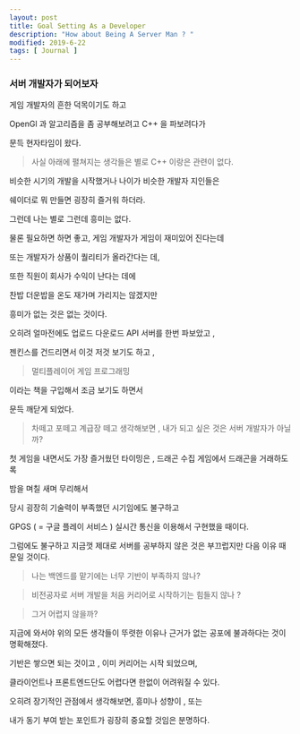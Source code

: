 ```yaml
---
layout: post
title: Goal Setting As a Developer
description: "How about Being A Server Man ? "
modified: 2019-6-22
tags: [ Journal ] 
---
```


### 서버 개발자가 되어보자

게임 개발자의 흔한 덕목이기도 하고 

OpenGl 과 알고리즘을 좀 공부해보려고 C++ 을 파보려다가 

문득 현자타임이 왔다. 

> 사실 아래에 펼쳐지는 생각들은 별로 C++ 이랑은 관련이 없다. 

비슷한 시기의 개발을 시작했거나 나이가 비슷한 개발자 지인들은 

쉐이더로 뭐 만들면 굉장히 즐거워 하더라. 

그런데 나는 별로 그런데 흥미는 없다. 

물론 필요하면 하면 좋고, 게임 개발자가 게임이 재미있어 진다는데 

또는 개발자가 상품이 퀄리티가 올라간다는 데, 

또한 직원이 회사가 수익이 난다는 데에

찬밥 더운밥을 온도 재가며 가리지는 않겠지만 

흥미가 없는 것은 없는 것이다.

오히려 얼마전에도 업로드 다운로드 API 서버를 한번 파보았고 ,

젠킨스를 건드리면서 이것 저것 보기도 하고 , 

> 멀티플레이어 게임 프로그래밍 

이라는 책을 구입해서 조금 보기도 하면서 

문득 깨닫게 되었다. 

> 차떼고 포떼고 계급장 떼고 생각해보면 , 내가 되고 싶은 것은 서버 개발자가 아닐까? 

첫 게임을 내면서도 가장 즐거웠던 타이밍은 , 드래곤 수집 게임에서 드래곤을 거래하도록 

밤을 며칠 새며 무리해서 

당시 굉장히 기술력이 부족했던 시기임에도 불구하고 

GPGS ( = 구글 플레이 서비스 ) 실시간 통신을 이용해서 구현했을 때이다.

그럼에도 불구하고 지금껏 제대로 서버를 공부하지 않은 것은 부끄럽지만 다음 이유 때문일 것이다.

> 나는 백엔드를 맡기에는 너무 기반이 부족하지 않나? 

> 비전공자로 서버 개발을 처음 커리어로 시작하기는 힘들지 않나 ?

> 그거 어렵지 않을까? 

지금에 와서야 위의 모든 생각들이 뚜렷한 이유나 근거가 없는 공포에 불과하다는 것이 명확해졌다.

기반은 쌓으면 되는 것이고 , 이미 커리어는 시작 되었으며, 

클라이언트나 프론트엔드단도 어렵다면 한없이 어려워질 수 있다.

오히려 장기적인 관점에서 생각해보면, 흥미나 성향이 , 또는 

내가 동기 부여 받는 포인트가 굉장히 중요할 것임은 분명하다. 

